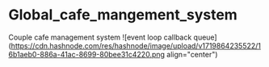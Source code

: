 # Global_cafe_mangement_system
Couple cafe management system 
![event loop callback queue](https://cdn.hashnode.com/res/hashnode/image/upload/v1719864235522/16b1aeb0-886a-41ac-8699-80bee31c4220.png align="center")
